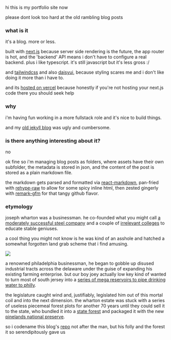 hi this is my portfolio site now

please dont look too hard at the old rambling blog posts

### what is it

it's a blog. more or less.

built with [next.js](https://nextjs.org/) because server side rendering is the future, the app router is hot, and the 'backend' API means i don't have to configure a real backend. plus i like typescript. it's still javascript but it's less gross :/

and [tailwindcss](https://tailwindcss.com/) and also [daisyui](https://daisyui.com/), because styling scares me and i don't like doing it more than i have to.

and its [hosted on vercel](https://vercel.com/) because honestly if you're not hosting your next.js code there you should seek help

### why

i'm having fun working in a more fullstack role and it's nice to build things.

and my [old jekyll blog](https://github.com/matt-goldeck/matt-goldeck.github.io) was ugly and cumbersome.

### is there anything interesting about it?

no

ok fine so i'm managing blog posts as folders, where assets have their own subfolder, the metadata is stored in json, and the content of the post is stored as a plain markdown file. 

the markdown gets parsed and formatted via [react-markdown](https://github.com/remarkjs/react-markdown), pan-fried with [rehype-raw](https://github.com/rehypejs/rehype-raw) to allow for some spicy inline html, then zested gingerly with [remark-gfm](https://github.com/remarkjs/remark-gfm) for that tangy github flavor. 


### etymology

joseph wharton was a businessman. he co-founded what you might call [a moderately successful steel company](https://en.wikipedia.org/wiki/Bethlehem_Steel) and a couple of [irrelevant colleges](https://en.wikipedia.org/wiki/Wharton_School) to educate stable geniuses.

a cool thing you might not know is he was kind of an asshole and hatched a somewhat forgotten land grab scheme that i find amusing.

![](/projects/wharton/assets/scheme.jpeg)

a renowned philadelphia businessman, he began to gobble up disused industrial tracts across the delaware under the guise of expanding his existing farming enterprise. but our boy joey actually low key kind of wanted to turn most of south jersey into a [series of mega reservoirs to pipe drinking water to philly](https://www.inquirer.com/news/water-pinelands-drinking-philadelphia-watershed-pinelands-wharton-20230327.html).

the legislature caught wind and, justifiably, legislated him out of this mortal coil and into the next dimension. the wharton estate was stuck with a series of useless piecemeal forest plots for another 70 years until they could sell it to the state, who bundled it into a [state forest](https://en.wikipedia.org/wiki/Wharton_State_Forest) and packaged it with the new [pinelands national preserve](https://en.wikipedia.org/wiki/Pinelands_National_Reserve).

so i codename this blog's [repo](https://github.com/matt-goldeck/wharton) not after the man, but his folly and the forest it so serendipitously gave us


